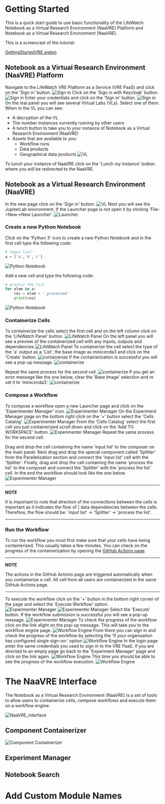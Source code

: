 # Getting Started
This is a quick start guide to use basic functionality of the  LifeWatch Notebook as a Virtual Research Environment 
(NaaVRE) Platform and Notebook as a Virtual Research Environment (NaaVRE).

This is a screencast of the tutorial:

[GettingStartedVRE.webm](https://github.com/QCDIS/vre_documetation/assets/9680609/8dd590ea-3276-4e24-a986-c47454786a0c)


## Notebook as a Virtual Research Environment (NaaVRE) Platform
Navigate to the LifeWatch VRE Platform as a Service (VRE PaaS) and click on the 'Sign in' button.
![Sign in](images/sign_in_vre_1.png)
Click on the 'Sign in with Keycloak' button.
![Sign in](images/sign_in_with_keycloak_1.png)
Enter your credentials and click on the 'Sign in' button.
![Sign in](images/sign_in_with_keycloak_2.png)
On the mai panel you will see several Virtual Labs (VLs). Select one of them. When in the VL you can see:
* A decryption of the VL
* The number instances currently running by other users 
* A lunch button to take you to your instance of Notebook as a Virtual Research Environment (NaaVRE)
* Assets that are available to you:
  * Workflow runs 
  * Data products
  * Geographical data products
![VL](images/vl_1.png)

To lunch your instance of NaaVRE click on the 'Lunch my instance' button. where you will be redirected to the 
NaaVRE.

## Notebook as a Virtual Research Environment (NaaVRE)
In the new page click on the 'Sign in' button. 
![VL](images/n-a-a-vre_1.png)
Next you will see the JupiterLab environment. If the Launcher page is not open it by clicking 'File->New->New Launcher'.
![Launcher](images/n-a-a-vre_launcher_1.png)

### Create a new Python Notebook

Click on the 'Python 3' icon to create a new Python Notebook and in the first cell type the following code:
```python
# input list
a = ['a','b','c']
```
![Python Notebook](images/n-a-a-vre_python_notebook_1.png)

Add a new cell and type the following code:
```python
# process the list
for elem in a:
    res = elem + '_processed'
    print(res)
```
![Python Notebook](images/n-a-a-vre_python_notebook_2.png)

### Containerize Cells 
To containerize the cells select the first cell and on the left column click on the 'LifeWatch Panel' button.
![LifeWatch Panel](images/lifeWatch_panel1.png)
On the left panel you will see a preview of the containerized cell with any inputs, outputs and dependencies 
![LifeWatch Panel](images/lifeWatch_panel2.png)
To containerize the cell select the type of the 'a' output as a 'List', the base image as miniconda3 and click on 
the 'Create' button.
![containerize](images/containerize_1.png)
If the containerization is successful you will see a pop-up message.
![containerize](images/containerize_2.png)

Repeat the same process for the second cell. 
![containerize](images/containerize_3.png)
If you get an error message like the one below, clear the 'Base Image' selection and re set it to 'miniconda3'.
![containerize](images/containerize_error_1.png)

### Compose a Workflow
To compose a workflow open a new Launcher page and click on the 'Experimenter Manager' icon.
![Experimenter Manager](images/experimenter_manager_1.png)
On the Experiment Manager page on the bottom right click on the '+' button select the 'Cells Catalog'.
![Experimenter Manager](images/experimenter_manager_2.png)
From the 'Cells Catalog' select the first cell you just containerized scroll down and click on the 'Add TO WORKSPACE' 
button.
![Experimenter Manager](images/experimenter_manager_3.png)
Repeat the same process for the second cell.

Drag and drop the cell containing the name 'input list' to the composer on the main panel. Next drag and drop the 
special component called 'Splitter' from the Parallelization section and connect the 'input list' cell with the 
'Splitter'. Finally, drag and drop the cell containing the name 'process the list' to the composer and connect the 
'Splitter' with the 'process the list' cell. In the end the workflow should look like the one below.
![Experimenter Manager](images/experimenter_manager_4.png)

---

 **NOTE**

 It is important to note that direction of the connections between the cells is important as it indicates the flow of ]
 data dependencies between the cells. Therefore, the flow should be: 'input list' -> 'Splitter' -> 'process the list'.

---

### Run the Workflow

To run the workflow you must first make sure that your cells have being containerized. This usually takes a few minutes.
You can check on the progress of the containerization by opening the 
[GitHub Actions page](https://github.com/QCDIS/NaaVRE-cells-summerschool-23/actions).

---

 **NOTE**

 The actions in the GitHub Actions page are triggered automatically when you containerize a cell. All cell from all users
 are containerized in the same GitHub Actions page. 

---

To execute the workflow click on the '+' button in the bottom right corner of the page and select the 'Execute Workflow' 
option.
![Experimenter Manager](images/experimenter_manager_2.png)
![Experimenter Manager](images/experimenter_manager_5.png)
Select the 'Execute' button. If the workflow submission is successful you will see a pop-up message. 
![Experimenter Manager](images/experimenter_manager_6.png)
To check the progress of the workflow click on the link slight on the pop-up message. This will take you to the workflow
engine page.
![Workflow Engine](images/workflow_engine_1.png)
From there you can sign in and check the progress of the workflow by selecting the 'If your organisation has configured 
single sign-on:' option
![Workflow Engine](images/workflow_engine_2.png)
In the login page enter the same credentials you used to sign in to the VRE PaaS. If you are directed to an empty page
go back to the 'Experiment Manager' page and click on the link again. 
![Workflow Engine](images/workflow_engine_3.png)
This time you should be able to see the progress of
the workflow execution.
![Workflow Engine](images/workflow_engine_4.png)

# The NaaVRE Interface

The Notebook as a Virtual Research Environment (NaaVRE) is a set of tools to allow users to containerize cells, compose 
workflows and execute them on a workflow engine. 

![NaaVRE_interface](images/n-a-a-vre_interface_1.png)

## Component Containerizer

![Component Containerizer](images/component_containerizer_1.png)

## Experiment Manager

## Notebook Search



# Add Custom Module Names
